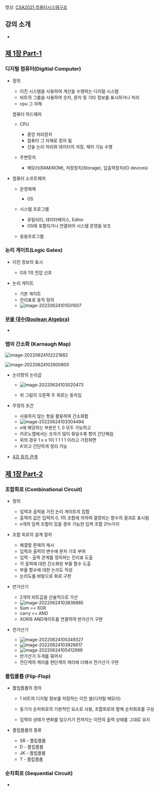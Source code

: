 영상: [CSA2021 컴퓨터시스템구조](https://www.youtube.com/playlist?list=PLc8fQ-m7b1hCHTT7VH2oo0Ng7Et096dYc)

## 강의 소개
- 

## [제 1장 Part-1](https://www.youtube.com/watch?v=SG89LOgT7Vc&list=PLc8fQ-m7b1hCHTT7VH2oo0Ng7Et096dYc&index=2)

### 디지털 컴퓨터(Digitial Computer)

- 정의

  - 이진 시스템을 사용하여 계산을 수행하는 디지털 시스템
  - 비트의 그룹을 사용하여 숫자, 문자 및 기타 정보를 표시하거나 처리
  - cpu 그 자체

  컴퓨터 하드웨어

  - CPU
    - 중앙 처리장치
    - 컴퓨터 그 자체로 정의 됨
    - 산술 논리 처리와 데이터의 저장, 제어 기능 수행

  - 주변장치
    - 메모리(RAM/ROM), 저장장치(Storage), 입출력장치(IO devices)

- 컴퓨터 소프트웨어

  - 운영체제
    - OS

  - 시스템 프로그램
    - 유틸리티, 데이터베이스, Editor
    - OS에 포함되거나 연결되어 시스템 운영을 보조

  - 응용프로그램


### 논리 게이트(Logic Gates)
- 이진 정보의 표시 
  - 0과 1의 전압 신호

- 논리 게이트
  - 기본 게이트
  - 진리표로 동작 정의
  - ![image-20220624101501607](D:\호뤵이\cs-study\컴퓨터-구조\1장-디지털-논리-회로-및-강의소개.assets\image-20220624101501607.png)


### [부울 대수(Boolean Algebra)](/이산-수학/명제,추론,귀납,부울대수/부울-대수.md)

- 

### 맵의 간소화 (Karnaugh Map)

![image-20220624102221882](D:\호뤵이\cs-study\컴퓨터-구조\1장-디지털-논리-회로-및-강의소개.assets\image-20220624102221882.png)

![image-20220624102900800](D:\호뤵이\cs-study\컴퓨터-구조\1장-디지털-논리-회로-및-강의소개.assets\image-20220624102900800.png)

- 논리항의 논리곱

  - ![image-20220624103020473](D:\호뤵이\cs-study\컴퓨터-구조\1장-디지털-논리-회로-및-강의소개.assets\image-20220624103020473.png)

  - 위 그림의 오른쪽 두 회로는 동치임

- 무정의 조건
  - 사용하지 않는 항을 활용하여 간소화함
  - ![image-20220624103304494](D:\호뤵이\cs-study\컴퓨터-구조\1장-디지털-논리-회로-및-강의소개.assets\image-20220624103304494.png)
  - x에 해당하는 부분은 1, 0 모두 가능하고
  - 카르노맵에서는 숫자가 많이 묶일수록 항이 간단해짐
  - 위의 경우 1 x x 1이 1 1 1 1 이라고 가정하면
  - A'라고 간단하게 정리 가능

- [4강 동치 관계](/이산-수학/이산수학-기초/동치-관계.md)

## [제 1장 Part-2](https://www.youtube.com/watch?v=gn5z3Un_qqM&list=PLc8fQ-m7b1hCHTT7VH2oo0Ng7Et096dYc&index=3)

### 조합회로 (Combinational Circuit)
- 정의
  - 입력과 출력을 가진 논리 게이트의 집합
  - 출력의 값은 입력의 0, 1의 조합에 의하여 결정되는 함수의 결과로 표시됨
  - n개의 입력 조합이 있을 경우 가능한 입력 조합 2!!n가지

- 조합 회로의 설계 절차
  - 해결할 문제의 제시
  - 입력과 출력의 변수에 문자 기호 부여
  - 입력 - 출력 관계를 정의하는 진리표 도출
  - 각 출력에 대한 간소화된 부울 함수 도출
  - 부울 함수에 대한 논리도 작성
  - 논리도를 바탕으로 회로 구현

- 반가산기
  - 2개의 비트값을 산술적으로 가산
  - ![image-20220624103836885](D:\호뤵이\cs-study\컴퓨터-구조\1장-디지털-논리-회로-및-강의소개.assets\image-20220624103836885.png)
  - Sum == XOR
  - carry == AND
  - XOR와 AND게이트를 연결하여 반가산기 구현

- 전가산기
  - ![image-20220624105349327](D:\호뤵이\cs-study\컴퓨터-구조\1장-디지털-논리-회로-및-강의소개.assets\image-20220624105349327.png)
  - ![image-20220624103926617](D:\호뤵이\cs-study\컴퓨터-구조\1장-디지털-논리-회로-및-강의소개.assets\image-20220624103926617.png)
  - ![image-20220624105412999](D:\호뤵이\cs-study\컴퓨터-구조\1장-디지털-논리-회로-및-강의소개.assets\image-20220624105412999.png)
  - 반가산기 두개를 묶어서
  - 전단계의 캐리를 현단계의 캐리에 더해서 전가산기 구현 


### 플립플롭 (Flip-Flop)

- 플립플롭의 정의

  - 1 비트의 디지털 정보를 저장하는 이진 셀(디지털 메모리)	

  - 동기식 순차회로의 기본적인 요소로 사용, 조합회로와 함께 순차회로를 구성
  - 입력의 상태가 변화를 일으키기 전까지는 이전의 출력 상태를 그대로 유지

- 플립플롭의 종류

  - SR - 플립플롭
  - D - 플립플롭
  - JK - 플립플롭
  - T - 플립플롭

### 순차회로 (Sequential Circuit)
- 